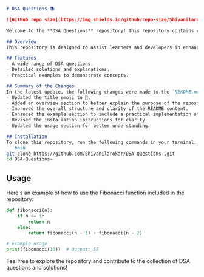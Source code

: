 ```markdown
# DSA Questions 📚

![GitHub repo size](https://img.shields.io/github/repo-size/Shivanilarokar/DSA-Questions-) ![GitHub stars](https://img.shields.io/github/stars/Shivanilarokar/DSA-Questions-) ![GitHub forks](https://img.shields.io/github/forks/Shivanilarokar/DSA-Questions-)

Welcome to the **DSA Questions** repository! This repository contains various questions and solutions designed to help learners and developers improve their data structures and algorithms (DSA) skills.

## Overview
This repository is designed to assist learners and developers in enhancing their data structures and algorithms (DSA) skills through a comprehensive collection of questions and solutions.

## Features
- A wide range of DSA questions.
- Detailed solutions and explanations.
- Practical examples to demonstrate concepts.

## Summary of the Changes
In the latest update, the following changes were made to the `README.md` file:
- Updated the title emoji to 📖.
- Added an overview section to better explain the purpose of the repository.
- Improved the overall structure and clarity of the README content.
- Enhanced the example section to include a practical implementation of a Fibonacci function.
- Revised the installation instructions for clarity.
- Updated the usage section for better understanding.

## Installation
To clone this repository, run the following commands in your terminal:
```bash
git clone https://github.com/Shivanilarokar/DSA-Questions-.git
cd DSA-Questions-
```

## Usage
Here's an example of how to use the Fibonacci function included in the repository:

```python
def fibonacci(n):
    if n <= 1:
        return n
    else:
        return fibonacci(n - 1) + fibonacci(n - 2)

# Example usage
print(fibonacci(10))  # Output: 55
```

Feel free to explore the repository and contribute to the collection of DSA questions and solutions!
```